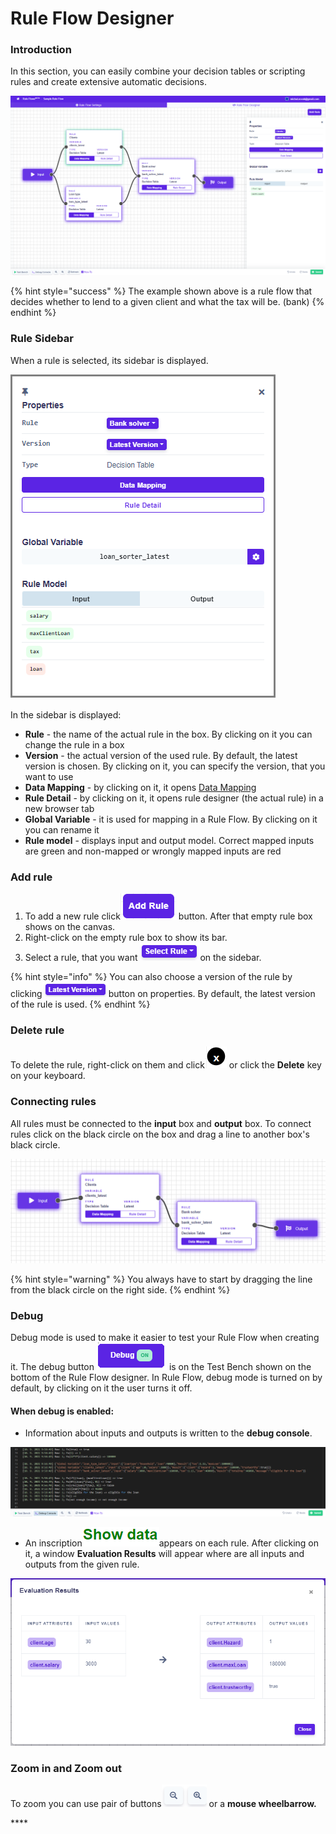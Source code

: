 # Rule Flow Designer

### Introduction

In this section, you can easily combine your decision tables or scripting rules and create extensive automatic decisions.

![](../.gitbook/assets/ruleflowintroduction.png)

{% hint style="success" %}
The example shown above is a rule flow that decides whether to lend to a given client and what the tax will be. \(bank\)
{% endhint %}

### Rule Sidebar

When a rule is selected, its sidebar is displayed.

![](../.gitbook/assets/sidebarrf%20%281%29.png)

In the sidebar is displayed:

* **Rule** - the name of the actual rule in the box. By clicking on it you can change the rule in a box
* **Version** - the actual version of the used rule. By default, the latest version is chosen. By clicking on it, you can specify the version, that you want to use
* **Data Mapping** - by clicking on it, it opens [Data Mapping](mapping.md)
* **Rule Detail** - by clicking on it, it opens rule designer \(the actual rule\) in a new browser tab
* **Global Variable** - it is used for mapping in a Rule Flow. By clicking on it you can rename it
* **Rule model** - displays input and output model. Correct mapped inputs are green and non-mapped or wrongly mapped inputs are red

### Add rule

1. To add a new rule click![](../.gitbook/assets/addrule.png) button. After that empty rule box shows on the canvas.
2. Right-click on the empty rule box to show its bar.
3. Select a rule, that you want ![](../.gitbook/assets/selectrule.png)on the sidebar.

{% hint style="info" %}
You can also choose a version of the rule by clicking![](../.gitbook/assets/version.png)button on properties. By default, the latest version of the rule is used.
{% endhint %}

### Delete rule

To delete the rule, right-click on them and click![](../.gitbook/assets/esc.png) or click the **Delete** key on your keyboard.

### Connecting rules

All rules must be connected to the **input** box and **output** box. To connect rules click on the black circle on the box and drag a line to another box's black circle.

![](../.gitbook/assets/ruleflowconnecting.png)

{% hint style="warning" %}
You always have to start by dragging the line from the black circle on the right side.
{% endhint %}

### Debug

Debug mode is used to make it easier to test your Rule Flow when creating it. The debug button ![](../.gitbook/assets/debugon.png.png) is on the Test Bench shown on the bottom of the Rule Flow designer.  In Rule Flow, debug mode is turned on by default, by clicking on it the user turns it off. 

#### When debug is enabled:

* Information about inputs and outputs is written to the **debug console**.

![](../.gitbook/assets/debugconsole.png)

* An inscription![](../.gitbook/assets/showdata2.png)appears on each rule. After clicking on it, a window **Evaluation Results** will appear where are all inputs and outputs from the given rule.

![](../.gitbook/assets/evalutionresults.png)

### Zoom in and Zoom out

To zoom you can use pair of buttons![](../.gitbook/assets/zoom.png) or a **mouse wheelbarrow.**

\*\*\*\*

